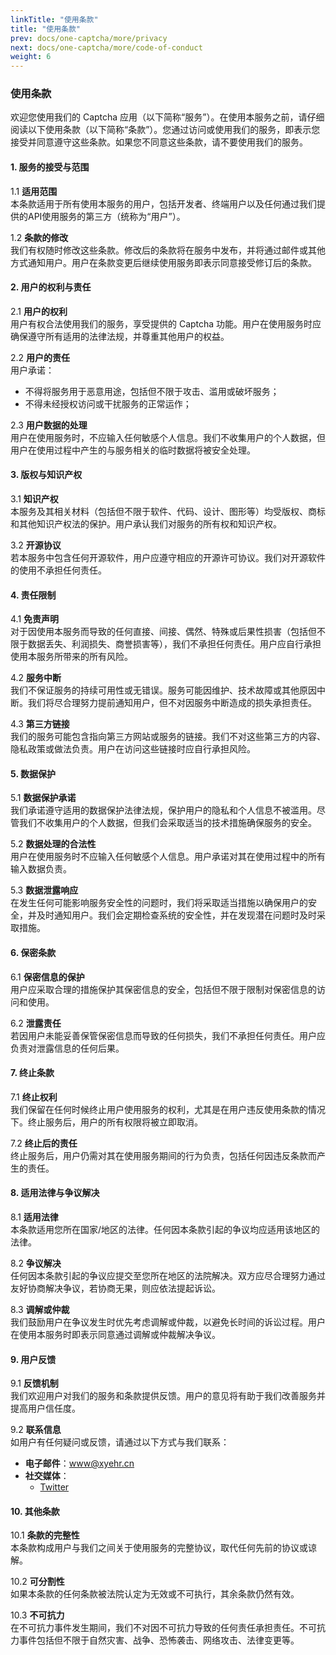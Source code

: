 ```yaml
---
linkTitle: "使用条款"
title: "使用条款"
prev: docs/one-captcha/more/privacy
next: docs/one-captcha/more/code-of-conduct
weight: 6
---
```


### 使用条款

欢迎您使用我们的 Captcha 应用（以下简称“服务”）。在使用本服务之前，请仔细阅读以下使用条款（以下简称“条款”）。您通过访问或使用我们的服务，即表示您接受并同意遵守这些条款。如果您不同意这些条款，请不要使用我们的服务。

#### 1. 服务的接受与范围

1.1 **适用范围**  
本条款适用于所有使用本服务的用户，包括开发者、终端用户以及任何通过我们提供的API使用服务的第三方（统称为“用户”）。

1.2 **条款的修改**  
我们有权随时修改这些条款。修改后的条款将在服务中发布，并将通过邮件或其他方式通知用户。用户在条款变更后继续使用服务即表示同意接受修订后的条款。

#### 2. 用户的权利与责任

2.1 **用户的权利**  
用户有权合法使用我们的服务，享受提供的 Captcha 功能。用户在使用服务时应确保遵守所有适用的法律法规，并尊重其他用户的权益。

2.2 **用户的责任**  
用户承诺：
- 不得将服务用于恶意用途，包括但不限于攻击、滥用或破坏服务；
- 不得未经授权访问或干扰服务的正常运作；

2.3 **用户数据的处理**  
用户在使用服务时，不应输入任何敏感个人信息。我们不收集用户的个人数据，但用户在使用过程中产生的与服务相关的临时数据将被安全处理。

#### 3. 版权与知识产权

3.1 **知识产权**  
本服务及其相关材料（包括但不限于软件、代码、设计、图形等）均受版权、商标和其他知识产权法的保护。用户承认我们对服务的所有权和知识产权。

3.2 **开源协议**  
若本服务中包含任何开源软件，用户应遵守相应的开源许可协议。我们对开源软件的使用不承担任何责任。

#### 4. 责任限制

4.1 **免责声明**  
对于因使用本服务而导致的任何直接、间接、偶然、特殊或后果性损害（包括但不限于数据丢失、利润损失、商誉损害等），我们不承担任何责任。用户应自行承担使用本服务所带来的所有风险。

4.2 **服务中断**  
我们不保证服务的持续可用性或无错误。服务可能因维护、技术故障或其他原因中断。我们将尽合理努力提前通知用户，但不对因服务中断造成的损失承担责任。

4.3 **第三方链接**  
我们的服务可能包含指向第三方网站或服务的链接。我们不对这些第三方的内容、隐私政策或做法负责。用户在访问这些链接时应自行承担风险。

#### 5. 数据保护

5.1 **数据保护承诺**  
我们承诺遵守适用的数据保护法律法规，保护用户的隐私和个人信息不被滥用。尽管我们不收集用户的个人数据，但我们会采取适当的技术措施确保服务的安全。

5.2 **数据处理的合法性**  
用户在使用服务时不应输入任何敏感个人信息。用户承诺对其在使用过程中的所有输入数据负责。

5.3 **数据泄露响应**  
在发生任何可能影响服务安全性的问题时，我们将采取适当措施以确保用户的安全，并及时通知用户。我们会定期检查系统的安全性，并在发现潜在问题时及时采取措施。

#### 6. 保密条款

6.1 **保密信息的保护**  
用户应采取合理的措施保护其保密信息的安全，包括但不限于限制对保密信息的访问和使用。

6.2 **泄露责任**  
若因用户未能妥善保管保密信息而导致的任何损失，我们不承担任何责任。用户应负责对泄露信息的任何后果。

#### 7. 终止条款

7.1 **终止权利**  
我们保留在任何时候终止用户使用服务的权利，尤其是在用户违反使用条款的情况下。终止服务后，用户的所有权限将被立即取消。

7.2 **终止后的责任**  
终止服务后，用户仍需对其在使用服务期间的行为负责，包括任何因违反条款而产生的责任。

#### 8. 适用法律与争议解决

8.1 **适用法律**  
本条款适用您所在国家/地区的法律。任何因本条款引起的争议均应适用该地区的法律。

8.2 **争议解决**  
任何因本条款引起的争议应提交至您所在地区的法院解决。双方应尽合理努力通过友好协商解决争议，若协商无果，则应依法提起诉讼。

8.3 **调解或仲裁**  
我们鼓励用户在争议发生时优先考虑调解或仲裁，以避免长时间的诉讼过程。用户在使用本服务时即表示同意通过调解或仲裁解决争议。

#### 9. 用户反馈

9.1 **反馈机制**  
我们欢迎用户对我们的服务和条款提供反馈。用户的意见将有助于我们改善服务并提高用户信任度。

9.2 **联系信息**  
如用户有任何疑问或反馈，请通过以下方式与我们联系：
- **电子邮件**：www@xyehr.cn
- **社交媒体**：
  - [Twitter](https://x.com/Tech__Art)

#### 10. 其他条款

10.1 **条款的完整性**  
本条款构成用户与我们之间关于使用服务的完整协议，取代任何先前的协议或谅解。

10.2 **可分割性**  
如果本条款的任何条款被法院认定为无效或不可执行，其余条款仍然有效。

10.3 **不可抗力**  
在不可抗力事件发生期间，我们不对因不可抗力导致的任何责任承担责任。不可抗力事件包括但不限于自然灾害、战争、恐怖袭击、网络攻击、法律变更等。
